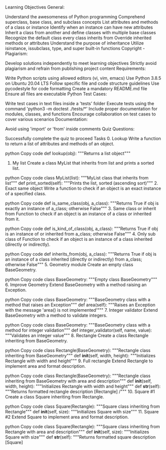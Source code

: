 Learning Objectives
General:

Understand the awesomeness of Python programming
Comprehend superclass, base class, and subclass concepts
List attributes and methods of a class or instance
Identify when an instance can have new attributes
Inherit a class from another and define classes with multiple base classes
Recognize the default class every class inherits from
Override inherited methods or attributes
Understand the purpose of inheritance
Utilize isinstance, issubclass, type, and super built-in functions
Copyright - Plagiarism:

Develop solutions independently to meet learning objectives
Strictly avoid plagiarism and refrain from publishing project content
Requirements:

Write Python scripts using allowed editors (vi, vim, emacs)
Use Python 3.8.5 on Ubuntu 20.04 LTS
Follow specific file and code structure guidelines
Use pycodestyle for code formatting
Create a mandatory README.md file
Ensure all files are executable
Python Test Cases:

Write test cases in text files inside a 'tests' folder
Execute tests using the command 'python3 -m doctest ./tests/*'
Include proper documentation for modules, classes, and functions
Encourage collaboration on test cases to cover various scenarios
Documentation:

Avoid using 'import' or 'from' inside comments
Quiz Questions:

Successfully complete the quiz to proceed
Tasks
0. Lookup
Write a function to return a list of attributes and methods of an object.

python
Copy code
def lookup(obj):
    """Returns a list object"""
1. My list
Create a class MyList that inherits from list and prints a sorted list.

python
Copy code
class MyList(list):
    """MyList class that inherits from list"""
    def print_sorted(self):
        """Prints the list, sorted (ascending sort)"""
2. Exact same object
Write a function to check if an object is an exact instance of a specified class.

python
Copy code
def is_same_class(obj, a_class):
    """Returns True if obj is exactly an instance of a_class; otherwise False"""
3. Same class or inherit from
Function to check if an object is an instance of a class or inherited from it.

python
Copy code
def is_kind_of_class(obj, a_class):
    """Returns True if obj is an instance of or inherited from a_class; otherwise False"""
4. Only sub class of
Function to check if an object is an instance of a class inherited (directly or indirectly).

python
Copy code
def inherits_from(obj, a_class):
    """Returns True if obj is an instance of a class inherited (directly or indirectly) from a_class; otherwise False"""
5. Geometry module
Create an empty class BaseGeometry.

python
Copy code
class BaseGeometry:
    """Empty class BaseGeometry"""
6. Improve Geometry
Extend BaseGeometry with a method raising an Exception.

python
Copy code
class BaseGeometry:
    """BaseGeometry class with a method that raises an Exception"""
    def area(self):
        """Raises an Exception with the message 'area() is not implemented'"""
7. Integer validator
Extend BaseGeometry with a method to validate integers.

python
Copy code
class BaseGeometry:
    """BaseGeometry class with a method for integer validation"""
    def integer_validator(self, name, value):
        """Validates an integer value"""
8. Rectangle
Create a class Rectangle inheriting from BaseGeometry.

python
Copy code
class Rectangle(BaseGeometry):
    """Rectangle class inheriting from BaseGeometry"""
    def __init__(self, width, height):
        """Initializes Rectangle with width and height"""
9. Full rectangle
Extend Rectangle to implement area and format description.

python
Copy code
class Rectangle(BaseGeometry):
    """Rectangle class inheriting from BaseGeometry with area and description"""
    def __init__(self, width, height):
        """Initializes Rectangle with width and height"""
    def __str__(self):
        """Returns formatted rectangle description [Rectangle] <width>/<height>"""
10. Square #1
Create a class Square inheriting from Rectangle.

python
Copy code
class Square(Rectangle):
    """Square class inheriting from Rectangle"""
    def __init__(self, size):
        """Initializes Square with size"""
11. Square #2
Extend Square to implement area and format description.

python
Copy code
class Square(Rectangle):
    """Square class inheriting from Rectangle with area and description"""
    def __init__(self, size):
        """Initializes Square with size"""
    def __str__(self):
        """Returns formatted square description [Square] <size>
